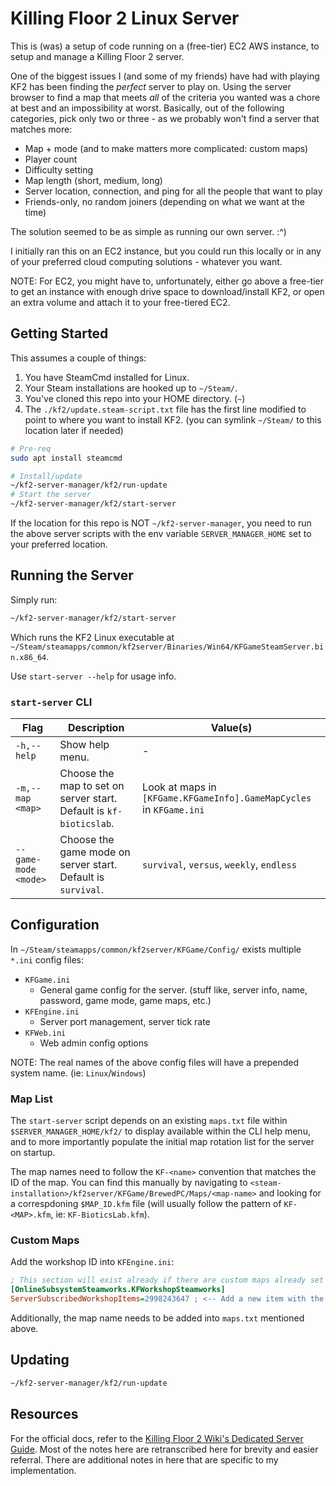 # Killing Floor 2 Linux Server

This is (was) a setup of code running on a (free-tier) EC2 AWS instance, to setup and manage a Killing Floor 2 server.

One of the biggest issues I (and some of my friends) have had with playing KF2 has been finding the *perfect* server to play on. Using the server browser to find a map that meets *all* of the criteria you wanted was a chore at best and an impossibility at worst. Basically, out of the following categories, pick only two or three - as we probably won't find a server that matches more:

- Map + mode (and to make matters more complicated: custom maps)
- Player count
- Difficulty setting
- Map length (short, medium, long)
- Server location, connection, and ping for all the people that want to play
- Friends-only, no random joiners (depending on what we want at the time)

The solution seemed to be as simple as running our own server. :^)

I initially ran this on an EC2 instance, but you could run this locally or in any of your preferred cloud computing solutions - whatever you want.

NOTE: For EC2, you might have to, unfortunately, either go above a free-tier to get an instance with enough drive space to download/install KF2, or open an extra volume and attach it to your free-tiered EC2.

## Getting Started

This assumes a couple of things:

1. You have SteamCmd installed for Linux.
2. Your Steam installations are hooked up to `~/Steam/`.
3. You've cloned this repo into your HOME directory. (`~`)
4. The `./kf2/update.steam-script.txt` file has the first line modified to point to where you want to install KF2. (you can symlink `~/Steam/` to this location later if needed)

```bash
# Pre-req
sudo apt install steamcmd

# Install/update
~/kf2-server-manager/kf2/run-update
# Start the server
~/kf2-server-manager/kf2/start-server
```

If the location for this repo is NOT `~/kf2-server-manager`, you need to run the above server scripts with the env variable `SERVER_MANAGER_HOME` set to your preferred location.

## Running the Server

Simply run:

```bash
~/kf2-server-manager/kf2/start-server
```

Which runs the KF2 Linux executable at `~/Steam/steamapps/common/kf2server/Binaries/Win64/KFGameSteamServer.bin.x86_64`.

Use `start-server --help` for usage info.

### `start-server` CLI

<!-- Long description here, shorter descriptions in the help menu. -->
<!-- Remember to update both... -->

| Flag | Description | Value(s) |
|------|-------------|----------|
| `-h,--help` | Show help menu. | - |
| `-m,--map` `<map>` | Choose the map to set on server start. Default is `kf-bioticslab`. | Look at maps in `[KFGame.KFGameInfo].GameMapCycles` in `KFGame.ini` |
| `--game-mode` `<mode>` | Choose the game mode on server start. Default is `survival`. | `survival`, `versus`, `weekly`, `endless` |

## Configuration

In `~/Steam/steamapps/common/kf2server/KFGame/Config/` exists multiple `*.ini` config files:

- `KFGame.ini`
  - General game config for the server. (stuff like, server info, name, password, game mode, game maps, etc.)
- `KFEngine.ini`
  - Server port management, server tick rate
- `KFWeb.ini`
  - Web admin config options

NOTE: The real names of the above config files will have a prepended system name. (ie: `Linux`/`Windows`)

### Map List

The `start-server` script depends on an existing `maps.txt` file within `$SERVER_MANAGER_HOME/kf2/` to display available within the CLI help menu, and to more importantly populate the initial map rotation list for the server on startup.

The map names need to follow the `KF-<name>` convention that matches the ID of the map. You can find this manually by navigating to `<steam-installation>/kf2server/KFGame/BrewedPC/Maps/<map-name>` and looking for a correspdoning `$MAP_ID.kfm` file (will usually follow the pattern of `KF-<MAP>.kfm`, ie: `KF-BioticsLab.kfm`).

### Custom Maps

Add the workshop ID into `KFEngine.ini`:

```ini
; This section will exist already if there are custom maps already set up...
[OnlineSubsystemSteamworks.KFWorkshopSteamworks]
ServerSubscribedWorkshopItems=2998243647 ; <-- Add a new item with the workshop ID
```

Additionally, the map name needs to be added into `maps.txt` mentioned above.

## Updating

```bash
~/kf2-server-manager/kf2/run-update
```

## Resources

For the official docs, refer to the [Killing Floor 2 Wiki's Dedicated Server Guide](https://wiki.killingfloor2.com/index.php?title=Dedicated_Server_(Killing_Floor_2)).
Most of the notes here are retranscribed here for brevity and easier referral. There are additional notes in here that are specific to my implementation.
